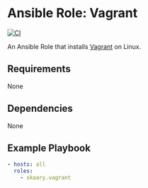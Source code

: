 # Ansible Role: Vagrant 
[![CI](https://github.com/skaary/ansible-role-vagrant/actions/workflows/ci.yml/badge.svg?branch=main&event=push)](https://github.com/skaary/ansible-role-vagrant/actions?query=workflow%3Ci)

An Ansible Role that installs [Vagrant](https://www.vagrantup.com/) on Linux.

## Requirements

None

## Dependencies

None

## Example Playbook

```yaml
- hosts: all
  roles:
    - skaary.vagrant
```